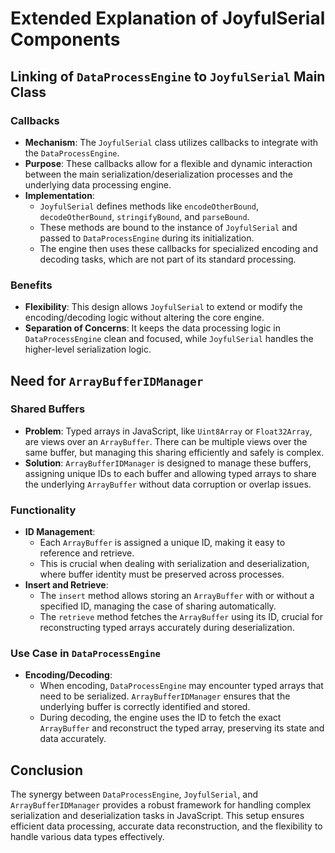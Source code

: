 # Extended Explanation of JoyfulSerial Components

## Linking of `DataProcessEngine` to `JoyfulSerial` Main Class

### Callbacks

- **Mechanism**: The `JoyfulSerial` class utilizes callbacks to integrate with the `DataProcessEngine`.
- **Purpose**: These callbacks allow for a flexible and dynamic interaction between the main serialization/deserialization processes and the underlying data processing engine.
- **Implementation**:
    - `JoyfulSerial` defines methods like `encodeOtherBound`, `decodeOtherBound`, `stringifyBound`, and `parseBound`.
    - These methods are bound to the instance of `JoyfulSerial` and passed to `DataProcessEngine` during its initialization.
    - The engine then uses these callbacks for specialized encoding and decoding tasks, which are not part of its standard processing.

### Benefits

- **Flexibility**: This design allows `JoyfulSerial` to extend or modify the encoding/decoding logic without altering the core engine.
- **Separation of Concerns**: It keeps the data processing logic in `DataProcessEngine` clean and focused, while `JoyfulSerial` handles the higher-level serialization logic.

## Need for `ArrayBufferIDManager`

### Shared Buffers

- **Problem**: Typed arrays in JavaScript, like `Uint8Array` or `Float32Array`, are views over an `ArrayBuffer`. There can be multiple views over the same buffer, but managing this sharing efficiently and safely is complex.
- **Solution**: `ArrayBufferIDManager` is designed to manage these buffers, assigning unique IDs to each buffer and allowing typed arrays to share the underlying `ArrayBuffer` without data corruption or overlap issues.

### Functionality

- **ID Management**:
    - Each `ArrayBuffer` is assigned a unique ID, making it easy to reference and retrieve.
    - This is crucial when dealing with serialization and deserialization, where buffer identity must be preserved across processes.
- **Insert and Retrieve**:
    - The `insert` method allows storing an `ArrayBuffer` with or without a specified ID, managing the case of sharing automatically.
    - The `retrieve` method fetches the `ArrayBuffer` using its ID, crucial for reconstructing typed arrays accurately during deserialization.

### Use Case in `DataProcessEngine`

- **Encoding/Decoding**:
    - When encoding, `DataProcessEngine` may encounter typed arrays that need to be serialized. `ArrayBufferIDManager` ensures that the underlying buffer is correctly identified and stored.
    - During decoding, the engine uses the ID to fetch the exact `ArrayBuffer` and reconstruct the typed array, preserving its state and data accurately.

## Conclusion

The synergy between `DataProcessEngine`, `JoyfulSerial`, and `ArrayBufferIDManager` provides a robust framework for handling complex serialization and deserialization tasks in JavaScript. This setup ensures efficient data processing, accurate data reconstruction, and the flexibility to handle various data types effectively.
